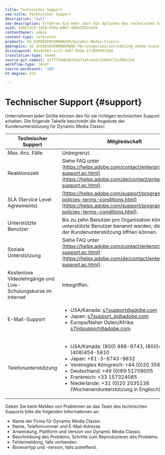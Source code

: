 ```yaml
---
title: Technischer Support
seo-title: Technischer Support
description: 'null'
seo-description: Erfahren Sie mehr über die Optionen des technischen Supports.
uuid: b4927dc0-3a58-43da-b967-d00e2582cb15
contentOwner: admin
content-type: reference
products: SG_EXPERIENCEMANAGER/Dynamic-Media-Classic
geptopics: SG_SCENESEVENONDEMAND_PK/categories/introducing_adobe_scene7
discoiquuid: 05e443b2-ac15-4d87-859a-271699593304
translation-type: tm+mt
source-git-commit: a77f7544b5b29cb73afcee2c250b6f22af08c249
workflow-type: tm+mt
source-wordcount: '185'
ht-degree: 41%

---
```



# Technischer Support {#support}

Unternehmen jeder Größe können den für sie richtigen technischen Support erhalten. Die folgende Tabelle beschreibt die Angebote der Kundenunterstützung für Dynamic Media Classic:

| Technischer Support | Mitgliedschaft |
|--- |--- |
| Max. Anz. Fälle | Unbegrenzt. |
| Reaktionszeit | Siehe FAQ unter [https://helpx.adobe.com/contact/enterprise-support.ec.html](https://helpx.adobe.com/de/contact/enterprise-support.ec.html). |
| SLA (Service Level Agreements) | [https://helpx.adobe.com/support/programs/support-policies-terms-conditions.html](https://helpx.adobe.com/support/programs/support-policies-terms-conditions.html). |
| Unterstützte Benutzer | Bis zu zehn Benutzer pro Organisation können als unterstützte Benutzer benannt werden, die Fälle bei der Kundenunterstützung öffnen können. |
| Soziale Unterstützung | Siehe FAQ unter [https://helpx.adobe.com/contact/enterprise-support.ec.html](https://helpx.adobe.com/de/contact/enterprise-support.ec.html). |
| Kostenlose Videolehrgänge und Live-Schulungskurse im Internet | Inbegriffen. |
| E-Mail-Support | <ul><li>USA/Kanada: s7support@adobe.com</li> <li>Japan: s7support_jp@adobe.com</li><li>Europa/Naher Osten/Afrika: s7intsupport@adobe.com</li></ul> |
| Telefonunterstützung | <ul><li>USA/Kanada: (800) 898-9743, (800)497-033, (408)454-5910 </li> <li>Japan: +81-3-6743-9632 </li><li>Vereinigtes Königreich: +44 (0)20 35641782</li><li>Deutschland: +49 (0)69 51709005</li><li>Frankreich: +33 157324085</li><li>Niederlande: +31 (0)20 2035138 (Wochenendunterstützung in Englisch)</li></ul> |

Geben Sie beim Melden von Problemen an das Team des technischen Supports bitte die folgenden Informationen an:

* Name der Firma für Dynamic Media Classic
* Name, Telefonnummer und E-Mail-Adresse.
* Anwendung, Plattform und Version von Dynamic Media Classic.
* Beschreibung des Problems; Schritte zum Reproduzieren des Problems.
* Fehlermeldung, falls vorhanden.
* Browsertyp und -version, falls zutreffend.

